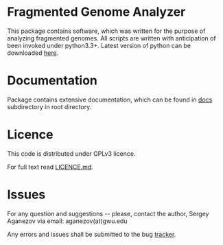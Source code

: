 Fragmented Genome Analyzer
===

This package contains software, which was written for the purpose of analyzing fragmented genomes.
All scripts are written with anticipation of been invoked under python3.3+. Latest version of python  can be downloaded
[here][4].

Documentation
===
Package contains extensive documentation, which can be found in [docs][2]  subdirectory in root directory.


Licence
===
This code is distributed under GPLv3 licence.

For full text read [LICENCE.md][1].

Issues
===
For any question and suggestions -- please, contact the author, Sergey Aganezov via email: aganezov(at)gwu.edu

Any errors and issues shall be submitted to the bug [tracker][5].

[1]:https://github.com/sergey-aganezov-jr/fga/blob/master/LICENCE.md
[2]:https://github.com/sergey-aganezov-jr/fga/tree/master/docs
[3]:https://github.com/sergey-aganezov-jr/fga/tree/master/src
[4]:https://www.python.org/download/
[5]:https://github.com/sergey-aganezov-jr/fga/issues
